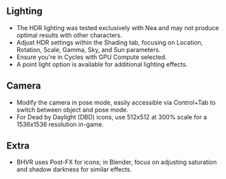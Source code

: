 ## Lighting

- The HDR lighting was tested exclusively with Nea and may not produce optimal results with other characters.
- Adjust HDR settings within the Shading tab, focusing on Location, Rotation, Scale, Gamma, Sky, and Sun parameters.
- Ensure you're in Cycles with GPU Compute selected.
- A point light option is available for additional lighting effects.

## Camera

- Modify the camera in pose mode, easily accessible via Control+Tab to switch between object and pose mode.
- For Dead by Daylight (DBD) icons, use 512x512 at 300% scale for a 1536x1536 resolution in-game.

## Extra

- BHVR uses Post-FX for icons; in Blender, focus on adjusting saturation and shadow darkness for similar effects.
